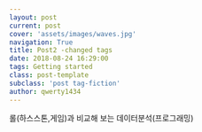 ```yaml
---
layout: post
current: post
cover: 'assets/images/waves.jpg'
navigation: True
title: Post2 -changed tags
date: 2018-08-24 16:29:00
tags: Getting started
class: post-template
subclass: 'post tag-fiction'
author: qwerty1434
---
```

롤(하스스톤,게임)과 비교해 보는 데이터분석(프로그래밍)
